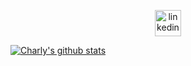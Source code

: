 <p align="center">

<a href="https://www.linkedin.com/in/charly-mannion-75483523/">
<img src="https://www.iconfinder.com/data/icons/free-social-icons/67/linkedin_circle_color-512.png" alt="linkedin" hspace="50" height="42" width="42"></a>

</p>


[![Charly's github stats](https://github-readme-stats.vercel.app/api?username=CharlyMannion&hide=stars,issues,contribs)](https://github.com/CharlyMannion/github-readme-stats)
